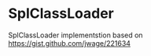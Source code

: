 SplClassLoader
==============

SplClassLoader implementstion based on https://gist.github.com/jwage/221634
